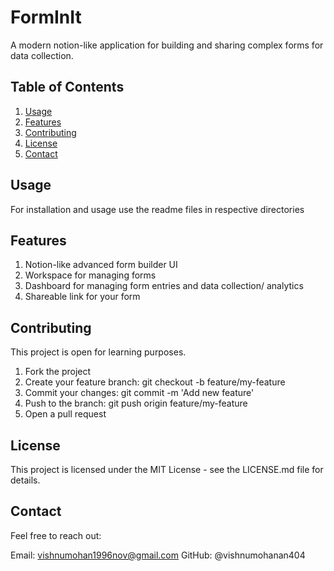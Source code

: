 # FormInIt

A modern notion-like application for building and sharing complex forms for data collection.

## Table of Contents

1. [Usage](#usage)
2. [Features](#features)
3. [Contributing](#contributing)
4. [License](#license)
5. [Contact](#contact)

## Usage

For installation and usage use the readme files in respective directories

## Features

1. Notion-like advanced form builder UI
2. Workspace for managing forms
3. Dashboard for managing form entries and data collection/ analytics
4. Shareable link for your form

## Contributing

This project is open for learning purposes.

1. Fork the project
2. Create your feature branch: git checkout -b feature/my-feature
3. Commit your changes: git commit -m 'Add new feature'
4. Push to the branch: git push origin feature/my-feature
5. Open a pull request

## License

This project is licensed under the MIT License - see the LICENSE.md file for details.

## Contact

Feel free to reach out:

Email: vishnumohan1996nov@gmail.com
GitHub: @vishnumohanan404
